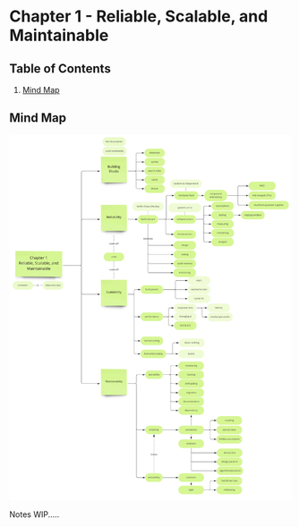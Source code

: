 # Chapter 1 - Reliable, Scalable, and Maintainable


## Table of Contents
1. [Mind Map](#mind-map)


## Mind Map
![mindmap](/DDIA-notes/chapter1/DDIA%20Chapter%201.jpg)

Notes WIP.....